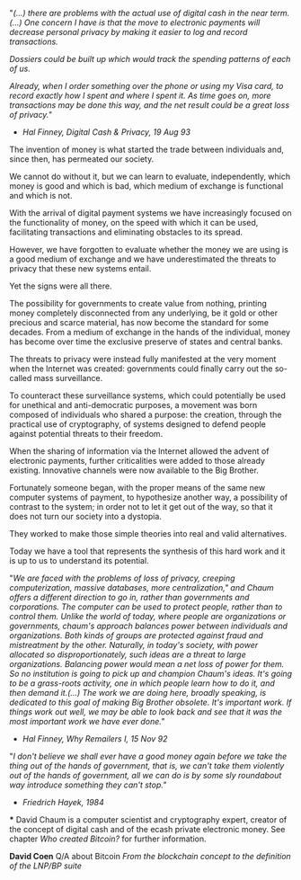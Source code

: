 &quot;_(...) there are problems with the actual use of digital cash in the near term.(...) One concern I have is that the move to electronic payments will decrease personal privacy by making it easier to log and record transactions._

_Dossiers could be built up which would track the spending patterns of each of us._

_Already, when I order something over the phone or using my Visa card, to record exactly how I spent and where I spent it. As time goes on, more transactions may be done this way, and the net result could be a great loss of privacy.&quot;_

- _Hal Finney, Digital Cash &amp; Privacy, 19 Aug 93_

The invention of money is what started the trade between individuals and, since then, has permeated our society.

We cannot do without it, but we can learn to evaluate, independently, which money is good and which is bad, which medium of exchange is functional and which is not.

With the arrival of digital payment systems we have increasingly focused on the functionality of money, on the speed with which it can be used, facilitating transactions and eliminating obstacles to its spread.

However, we have forgotten to evaluate whether the money we are using is a good medium of exchange and we have underestimated the threats to privacy that these new systems entail.

Yet the signs were all there.

The possibility for governments to create value from nothing, printing money completely disconnected from any underlying, be it gold or other precious and scarce material, has now become the standard for some decades. From a medium of exchange in the hands of the individual, money has become over time the exclusive preserve of states and central banks.

The threats to privacy were instead fully manifested at the very moment when the Internet was created: governments could finally carry out the so-called mass surveillance.

To counteract these surveillance systems, which could potentially be used for unethical and anti-democratic purposes, a movement was born composed of individuals who shared a purpose: the creation, through the practical use of cryptography, of systems designed to defend people against potential threats to their freedom.

When the sharing of information via the Internet allowed the advent of electronic payments, further criticalities were added to those already existing. Innovative channels were now available to the Big Brother.

Fortunately someone began, with the proper means of the same new computer systems of payment, to hypothesize another way, a possibility of contrast to the system; in order not to let it get out of the way, so that it does not turn our society into a dystopia.

They worked to make those simple theories into real and valid alternatives.

Today we have a tool that represents the synthesis of this hard work and it is up to us to understand its potential.

&quot;_We are faced with the problems of loss of privacy, creeping computerization, massive databases, more centralization,&quot; and Chaum offers a different direction to go in, rather than governments and corporations.
 The computer can be used to protect people, rather than to control them. Unlike the world of today, where people are organizations or governments, chaum&#39;s approach balances power between individuals and organizations. Both kinds of groups are protected against fraud and mistreatment by the other.
 Naturally, in today&#39;s society, with power allocated so disproportionately, such ideas are a threat to large organizations.
 Balancing power would mean a net loss of power for them.
 So no institution is going to pick up and champion Chaum&#39;s ideas.
 It&#39;s going to be a grass-roots activity, one in which people learn how to do it, and then demand it.(…)
 The work we are doing here, broadly speaking, is dedicated to this goal of making Big Brother obsolete.
 It&#39;s important work.
 If things work out well, we may be able to look back and see that it was the most important work we have ever done.&quot;_

- _Hal Finney, Why Remailers I, 15 Nov 92_

&quot;_I don&#39;t believe we shall ever have a good money again before we take the thing out of the hands of government, that is, we can&#39;t take them violently out of the hands of government, all we can do is by some sly roundabout way introduce something they can&#39;t stop.&quot;_

- _Friedrich Hayek, 1984_

**\*** David Chaum is a computer scientist and cryptography expert, creator of the concept of digital cash and of the ecash private electronic money. See chapter _Who created Bitcoin?_ for further information.


**David Coen**
Q/A about Bitcoin
_From the blockchain concept to the definition of the LNP/BP suite_
